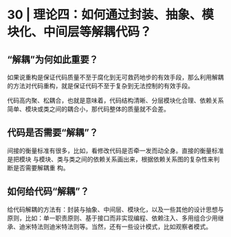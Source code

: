 # 30 | 理论四：如何通过封装、抽象、模块化、中间层等解耦代码？

## “解耦”为何如此重要？

如果说重构是保证代码质量不至于腐化到无可救药地步的有效手段，那么利用解耦的方法对代码重构，就是保证代码不至于复杂到无法控制的有效手段。

代码高内聚、松耦合，也就是意味着，代码结构清晰、分层模块化合理、依赖关系简单、模块或类之间的耦合小，那代码整体的质量就不会差。

## 代码是否需要“解耦”？

间接的衡量标准有很多，比如，看修改代码是否牵一发而动全身。直接的衡量标准是把模块
与模块、类与类之间的依赖关系画出来，根据依赖关系图的复杂性来判断是否需要解耦重
构。

## 如何给代码“解耦”？

给代码解耦的方法有：封装与抽象、中间层、模块化，以及一些其他的设计思想与原则，比如：单一职责原则、基于接口而非实现编程、依赖注入、多用组合少用继承、迪米特法则迪米特法则等。当然，还有一些设计模式，比如观察者模式。

